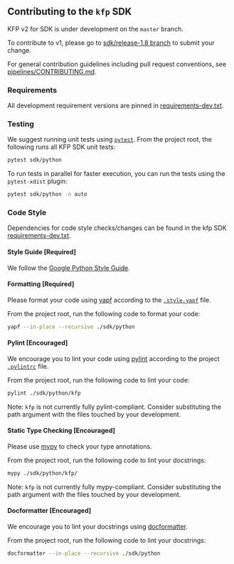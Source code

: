 ## Contributing to the `kfp` SDK
KFP v2 for SDK is under development on the `master` branch.

To contribute to v1, please go to [sdk/release-1.8 branch](https://github.com/kubeflow/pipelines/tree/sdk/release-1.8) to submit your change.

For general contribution guidelines including pull request conventions, see [pipelines/CONTRIBUTING.md](https://github.com/kubeflow/pipelines/blob/master/CONTRIBUTING.md).

### Requirements
All development requirement versions are pinned in [requirements-dev.txt](https://github.com/kubeflow/pipelines/blob/master/sdk/python/requirements-dev.txt).

### Testing
We suggest running unit tests using [`pytest`](https://docs.pytest.org/en/7.1.x/). From the project root, the following runs all KFP SDK unit tests:
```sh
pytest sdk/python
```

To run tests in parallel for faster execution, you can run the tests using the `pytest-xdist` plugin:

```sh
pytest sdk/python -n auto
```

### Code Style
Dependencies for code style checks/changes can be found in the kfp SDK [requirements-dev.txt](https://github.com/kubeflow/pipelines/blob/master/sdk/python/requirements-dev.txt).


#### Style Guide [Required]
We follow the [Google Python Style Guide](https://google.github.io/styleguide/pyguide.html).

#### Formatting [Required]
Please format your code using [yapf](https://github.com/google/yapf) according to the [`.style.yapf`](https://github.com/kubeflow/pipelines/blob/master/.style.yapf) file.

From the project root, run the following code to format your code:
```sh
yapf --in-place --recursive ./sdk/python
```

#### Pylint [Encouraged]
We encourage you to lint your code using [pylint](https://pylint.org/) according to the project [`.pylintrc`](https://github.com/kubeflow/pipelines/blob/master/.pylintrc) file.

From the project root, run the following code to lint your code:
```sh
pylint ./sdk/python/kfp
```

Note: `kfp` is not currently fully pylint-compliant. Consider substituting the path argument with the files touched by your development.

#### Static Type Checking [Encouraged]
Please use [mypy](https://mypy.readthedocs.io/en/stable/) to check your type annotations.

From the project root, run the following code to lint your docstrings:
```sh
mypy ./sdk/python/kfp/
```
Note: `kfp` is not currently fully mypy-compliant. Consider substituting the path argument with the files touched by your development.

#### Docformatter [Encouraged]
We encourage you to lint your docstrings using [docformatter](https://github.com/PyCQA/docformatter).

From the project root, run the following code to lint your docstrings:
```sh
docformatter --in-place --recursive ./sdk/python
```
